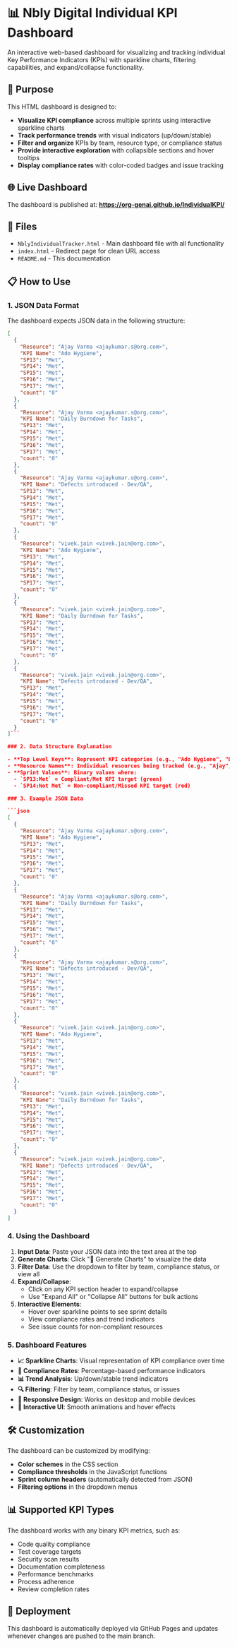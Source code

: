 # 📊 Nbly Digital Individual KPI Dashboard

An interactive web-based dashboard for visualizing and tracking individual Key Performance Indicators (KPIs) with sparkline charts, filtering capabilities, and expand/collapse functionality.

## 🎯 Purpose

This HTML dashboard is designed to:
- **Visualize KPI compliance** across multiple sprints using interactive sparkline charts
- **Track performance trends** with visual indicators (up/down/stable)
- **Filter and organize** KPIs by team, resource type, or compliance status
- **Provide interactive exploration** with collapsible sections and hover tooltips
- **Display compliance rates** with color-coded badges and issue tracking

## 🌐 Live Dashboard

The dashboard is published at: **https://org-genai.github.io/IndividualKPI/**

## 📁 Files

- `NblyIndividualTracker.html` - Main dashboard file with all functionality
- `index.html` - Redirect page for clean URL access
- `README.md` - This documentation

## 📋 How to Use

### 1. JSON Data Format

The dashboard expects JSON data in the following structure:

```json
[
  {
    "Resource": "Ajay Varma <ajaykumar.s@org.com>",
    "KPI Name": "Ado Hygiene",
    "SP13": "Met",
    "SP14": "Met",
    "SP15": "Met",
    "SP16": "Met",
    "SP17": "Met",
    "count": "0"
  },
  {
    "Resource": "Ajay Varma <ajaykumar.s@org.com>",
    "KPI Name": "Daily Burndown for Tasks",
    "SP13": "Met",
    "SP14": "Met",
    "SP15": "Met",
    "SP16": "Met",
    "SP17": "Met",
    "count": "0"
  },
  {
    "Resource": "Ajay Varma <ajaykumar.s@org.com>",
    "KPI Name": "Defects introduced - Dev/QA",
    "SP13": "Met",
    "SP14": "Met",
    "SP15": "Met",
    "SP16": "Met",
    "SP17": "Met",
    "count": "0"
  },
  {
    "Resource": "vivek.jain <vivek.jain@org.com>",
    "KPI Name": "Ado Hygiene",
    "SP13": "Met",
    "SP14": "Met",
    "SP15": "Met",
    "SP16": "Met",
    "SP17": "Met",
    "count": "0"
  },
  {
    "Resource": "vivek.jain <vivek.jain@org.com>",
    "KPI Name": "Daily Burndown for Tasks",
    "SP13": "Met",
    "SP14": "Met",
    "SP15": "Met",
    "SP16": "Met",
    "SP17": "Met",
    "count": "0"
  },
  {
    "Resource": "vivek.jain <vivek.jain@org.com>",
    "KPI Name": "Defects introduced - Dev/QA",
    "SP13": "Met",
    "SP14": "Met",
    "SP15": "Met",
    "SP16": "Met",
    "SP17": "Met",
    "count": "0"
  }
]```

### 2. Data Structure Explanation

- **Top Level Keys**: Represent KPI categories (e.g., "Ado Hygiene", "Defects introduced - Dev/QA")
- **Resource Names**: Individual resources being tracked (e.g., "Ajay","Vivek")
- **Sprint Values**: Binary values where:
  - `SP13:Met` = Compliant/Met KPI target (green)
  - `SP14:Not Met` = Non-compliant/Missed KPI target (red)

### 3. Example JSON Data

```json
[
  {
    "Resource": "Ajay Varma <ajaykumar.s@org.com>",
    "KPI Name": "Ado Hygiene",
    "SP13": "Met",
    "SP14": "Met",
    "SP15": "Met",
    "SP16": "Met",
    "SP17": "Met",
    "count": "0"
  },
  {
    "Resource": "Ajay Varma <ajaykumar.s@org.com>",
    "KPI Name": "Daily Burndown for Tasks",
    "SP13": "Met",
    "SP14": "Met",
    "SP15": "Met",
    "SP16": "Met",
    "SP17": "Met",
    "count": "0"
  },
  {
    "Resource": "Ajay Varma <ajaykumar.s@org.com>",
    "KPI Name": "Defects introduced - Dev/QA",
    "SP13": "Met",
    "SP14": "Met",
    "SP15": "Met",
    "SP16": "Met",
    "SP17": "Met",
    "count": "0"
  },
  {
    "Resource": "vivek.jain <vivek.jain@org.com>",
    "KPI Name": "Ado Hygiene",
    "SP13": "Met",
    "SP14": "Met",
    "SP15": "Met",
    "SP16": "Met",
    "SP17": "Met",
    "count": "0"
  },
  {
    "Resource": "vivek.jain <vivek.jain@org.com>",
    "KPI Name": "Daily Burndown for Tasks",
    "SP13": "Met",
    "SP14": "Met",
    "SP15": "Met",
    "SP16": "Met",
    "SP17": "Met",
    "count": "0"
  },
  {
    "Resource": "vivek.jain <vivek.jain@org.com>",
    "KPI Name": "Defects introduced - Dev/QA",
    "SP13": "Met",
    "SP14": "Met",
    "SP15": "Met",
    "SP16": "Met",
    "SP17": "Met",
    "count": "0"
  }
]
```

### 4. Using the Dashboard

1. **Input Data**: Paste your JSON data into the text area at the top
2. **Generate Charts**: Click "🔄 Generate Charts" to visualize the data
3. **Filter Data**: Use the dropdown to filter by team, compliance status, or view all
4. **Expand/Collapse**: 
   - Click on any KPI section header to expand/collapse
   - Use "Expand All" or "Collapse All" buttons for bulk actions
5. **Interactive Elements**:
   - Hover over sparkline points to see sprint details
   - View compliance rates and trend indicators
   - See issue counts for non-compliant resources

### 5. Dashboard Features

- **📈 Sparkline Charts**: Visual representation of KPI compliance over time
- **🎯 Compliance Rates**: Percentage-based performance indicators
- **📊 Trend Analysis**: Up/down/stable trend indicators
- **🔍 Filtering**: Filter by team, compliance status, or issues
- **📱 Responsive Design**: Works on desktop and mobile devices
- **🎨 Interactive UI**: Smooth animations and hover effects

## 🛠️ Customization

The dashboard can be customized by modifying:
- **Color schemes** in the CSS section
- **Compliance thresholds** in the JavaScript functions
- **Sprint column headers** (automatically detected from JSON)
- **Filtering options** in the dropdown menus

## 📊 Supported KPI Types

The dashboard works with any binary KPI metrics, such as:
- Code quality compliance
- Test coverage targets
- Security scan results
- Documentation completeness
- Performance benchmarks
- Process adherence
- Review completion rates

## 🚀 Deployment

This dashboard is automatically deployed via GitHub Pages and updates whenever changes are pushed to the main branch.
